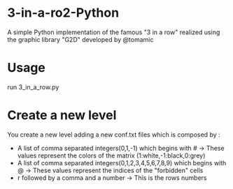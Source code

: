 # 3-in-a-ro2-Python
A simple Python implementation of the famous "3 in a row" realized using the graphic library "G2D" developed by @tomamic 
# Usage 
run 3_in_a_row.py 
# Create a new level 
You create a new level adding a new conf.txt files which is composed by :
*  A list of comma separated integers(0,1,-1) which begins with # -> These values represent the colors of the matrix (1:white,-1:black,0:grey)
*  A list of comma separated integers(0,1,2,3,4,5,6,7,8,9) which begins with @ -> These values represent the indices of the "forbidden" cells
*  r followed by a comma and a number -> This is the rows numbers
  
